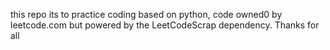 this repo its to practice coding based on python, code owned0 by leetcode.com but powered by the LeetCodeScrap dependency. Thanks for all

